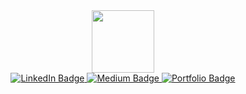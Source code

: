 <div id="header" align="center">
  <img src="https://media.giphy.com/media/v1.Y2lkPTc5MGI3NjExMGFjNTJiYjM4MTY0YzI2NDlhZDAyODZiZDUwZGZiZWY5M2Q3ZDcyYiZjdD1z/M9gbBd9nbDrOTu1Mqx/giphy.gif" width="100"/>
</div>
<div id="badges" align="center">
  <a href="https://www.linkedin.com/in/ifeloluwabakare/">
    <img src="https://img.shields.io/badge/LinkedIn-blue?style=for-the-badge&logo=linkedin&logoColor=white" alt="LinkedIn Badge"/>
  </a>
  <a href="https://medium.com/@ifeloluwabakare">
    <img src="https://img.shields.io/badge/Medium-black?style=for-the-badge&logo=medium&logoColor=white" alt="Medium Badge"/>
  </a>
  <a href="https://ifeloluwabakare.carrd.co/">
    <img src="https://img.shields.io/badge/My%20Portfolio-red?style=for-the-badge&logo=portfolio&logoColor=white" alt="Portfolio Badge"/>
  </a>
</div>
<img align="center" src="https://komarev.com/ghpvc/?username=IBakare&style=flat-square&color=blue" alt=""/>

